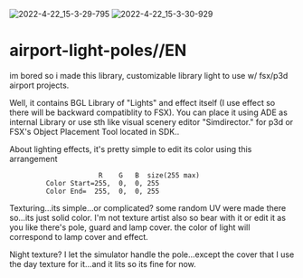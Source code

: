 ![2022-4-22_15-3-29-795](https://user-images.githubusercontent.com/89721316/164645277-c2b43d7d-06bf-4682-8991-b2a9887570d3.jpg)
![2022-4-22_15-3-30-929](https://user-images.githubusercontent.com/89721316/164645285-de399302-145c-4853-885d-713c53bbee38.jpg)
# airport-light-poles//EN
im bored so i made this library, customizable library light to use w/ fsx/p3d airport projects.

Well, it contains BGL Library of "Lights" and effect itself (I use effect so there will be backward compatiblity to FSX).
You can place it using ADE as internal Library or use sth like visual scenery editor "Simdirector." for p3d or FSX's Object Placement Tool located in SDK..

About lighting effects, it's pretty simple to edit its color using this arrangement

                          R    G   B  size(255 max)
             Color Start=255,  0,  0, 255
             Color End=  255,  0,  0, 255

Texturing...its simple...or complicated? some random UV were made there so...its just solid color. I'm not texture artist also so bear with it or edit it as you like
there's pole, guard and lamp cover. the color of light will correspond to lamp cover and effect.

Night texture? I let the simulator handle the pole...except the cover that I use the day texture for it...and it lits so its fine for now.
